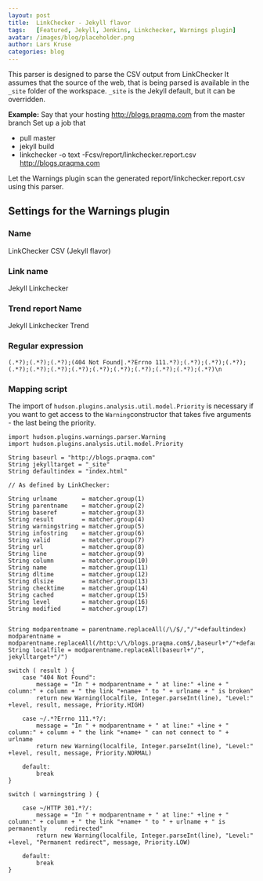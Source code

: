 ```yaml
---
layout: post
title:  LinkChecker - Jekyll flavor
tags:   [Featured, Jekyll, Jenkins, Linkchecker, Warnings plugin]
avatar: /images/blog/placeholder.png
author: Lars Kruse
categories: blog
---
```


This parser is designed to parse the CSV output from LinkChecker
It assumes that the source of the web, that is being parsed is
available in the `_site` folder of the workspace. `_site` is the Jekyll
default, but it can be overridden.


__Example:__
Say that your hosting http://blogs.praqma.com from the master branch
Set up a job that

 * pull master
 * jekyll build
 * linkchecker -o text -Fcsv/report/linkchecker.report.csv  http://blogs.praqma.com

Let the Warnings plugin scan the generated report/linkchecker.report.csv
using this parser.

## Settings for the Warnings plugin

### Name

LinkChecker CSV (Jekyll flavor)

### Link name

Jekyll Linkchecker

### Trend report Name

Jekyll Linkchecker Trend

### Regular expression

    (.*?);(.*?);(.*?);(404 Not Found|.*?Errno 111.*?);(.*?);(.*?);(.*?);(.*?);(.*?);(.*?);(.*?);(.*?);(.*?);(.*?);(.*?);(.*?);(.*?)\n

### Mapping script

The import of `hudson.plugins.analysis.util.model.Priority` is necessary if you want to get access to the `Warning`constructor that takes five arguments - the last being the priority.

    import hudson.plugins.warnings.parser.Warning
    import hudson.plugins.analysis.util.model.Priority  

    String baseurl = "http://blogs.praqma.com"
    String jekylltarget = "_site"
    String defaultindex = "index.html"

    // As defined by LinkChecker:

    String urlname       = matcher.group(1)
    String parentname    = matcher.group(2)
    String baseref       = matcher.group(3)
    String result        = matcher.group(4)
    String warningstring = matcher.group(5)
    String infostring    = matcher.group(6)
    String valid         = matcher.group(7)
    String url           = matcher.group(8)
    String line          = matcher.group(9)
    String column        = matcher.group(10)
    String name          = matcher.group(11)
    String dltime        = matcher.group(12)
    String dlsize        = matcher.group(13)
    String checktime     = matcher.group(14)
    String cached        = matcher.group(15)
    String level         = matcher.group(16)
    String modified      = matcher.group(17)


    String modparentname = parentname.replaceAll(/\/$/,"/"+defaultindex)
    modparentname =     modparentname.replaceAll(/http:\/\/blogs.praqma.com$/,baseurl+"/"+defaultindex)
    String localfile = modparentname.replaceAll(baseurl+"/", jekylltarget+"/")

    switch ( result ) {
        case "404 Not Found":
            message = "In " + modparentname + " at line:" +line + " column:" + column + " the link "+name+ " to " + urlname + " is broken"
            return new Warning(localfile, Integer.parseInt(line), "Level:" +level, result, message, Priority.HIGH)

        case ~/.*?Errno 111.*?/:
            message = "In " + modparentname + " at line:" +line + " column:" + column + " the link "+name+ " can not connect to " + urlname
            return new Warning(localfile, Integer.parseInt(line), "Level:" +level, result, message, Priority.NORMAL)

        default:
            break
    }

    switch ( warningstring ) {

        case ~/HTTP 301.*?/:
            message = "In " + modparentname + " at line:" +line + " column:" + column + " the link "+name+ " to " + urlname + " is permanently     redirected"
            return new Warning(localfile, Integer.parseInt(line), "Level:" +level, "Permanent redirect", message, Priority.LOW)

        default:
            break
    }
